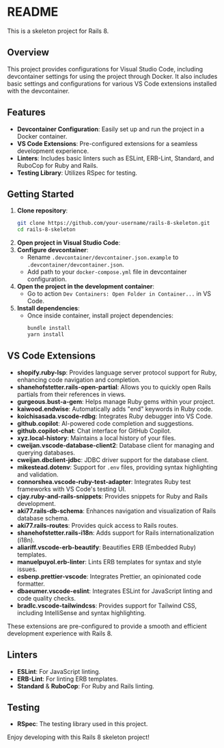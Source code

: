 # README

This is a skeleton project for Rails 8.

## Overview

This project provides configurations for Visual Studio Code, including devcontainer settings for using the project through Docker. It also includes basic settings and configurations for various VS Code extensions installed with the devcontainer.

## Features

- **Devcontainer Configuration**: Easily set up and run the project in a Docker container.
- **VS Code Extensions**: Pre-configured extensions for a seamless development experience.
- **Linters**: Includes basic linters such as ESLint, ERB-Lint, Standard, and RuboCop for Ruby and Rails.
- **Testing Library**: Utilizes RSpec for testing.

## Getting Started

1. **Clone repository**:
   ```sh
   git clone https://github.com/your-username/rails-8-skeleton.git
   cd rails-8-skeleton
   ```
2. **Open project in Visual Studio Code**:
3. **Configure devcontainer**:
   - Rename `.devcontainer/devcontainer.json.example` to `.devcontainer/devcontainer.json`.
   - Add path to your `docker-compose.yml` file in devcontainer configuration.
4. **Open the project in the development container**:
   - Go to action `Dev Containers: Open Folder in Container...` in VS Code.
5. **Install dependencies**:
   - Once inside container, install project dependencies:
     ```sh
     bundle install
     yarn install
     ```

## VS Code Extensions

- **shopify.ruby-lsp**: Provides language server protocol support for Ruby, enhancing code navigation and completion.
- **shanehofstetter.rails-open-partial**: Allows you to quickly open Rails partials from their references in views.
- **gurgeous.bust-a-gem**: Helps manage Ruby gems within your project.
- **kaiwood.endwise**: Automatically adds "end" keywords in Ruby code.
- **koichisasada.vscode-rdbg**: Integrates Ruby debugger into VS Code.
- **github.copilot**: AI-powered code completion and suggestions.
- **github.copilot-chat**: Chat interface for GitHub Copilot.
- **xyz.local-history**: Maintains a local history of your files.
- **cweijan.vscode-database-client2**: Database client for managing and querying databases.
- **cweijan.dbclient-jdbc**: JDBC driver support for the database client.
- **mikestead.dotenv**: Support for `.env` files, providing syntax highlighting and validation.
- **connorshea.vscode-ruby-test-adapter**: Integrates Ruby test frameworks with VS Code's testing UI.
- **cjay.ruby-and-rails-snippets**: Provides snippets for Ruby and Rails development.
- **aki77.rails-db-schema**: Enhances navigation and visualization of Rails database schema.
- **aki77.rails-routes**: Provides quick access to Rails routes.
- **shanehofstetter.rails-i18n**: Adds support for Rails internationalization (i18n).
- **aliariff.vscode-erb-beautify**: Beautifies ERB (Embedded Ruby) templates.
- **manuelpuyol.erb-linter**: Lints ERB templates for syntax and style issues.
- **esbenp.prettier-vscode**: Integrates Prettier, an opinionated code formatter.
- **dbaeumer.vscode-eslint**: Integrates ESLint for JavaScript linting and code quality checks.
- **bradlc.vscode-tailwindcss**: Provides support for Tailwind CSS, including IntelliSense and syntax highlighting.

These extensions are pre-configured to provide a smooth and efficient development experience with Rails 8.

## Linters

- **ESLint**: For JavaScript linting.
- **ERB-Lint**: For linting ERB templates.
- **Standard** & **RuboCop**: For Ruby and Rails linting.

## Testing

- **RSpec**: The testing library used in this project.

Enjoy developing with this Rails 8 skeleton project!

